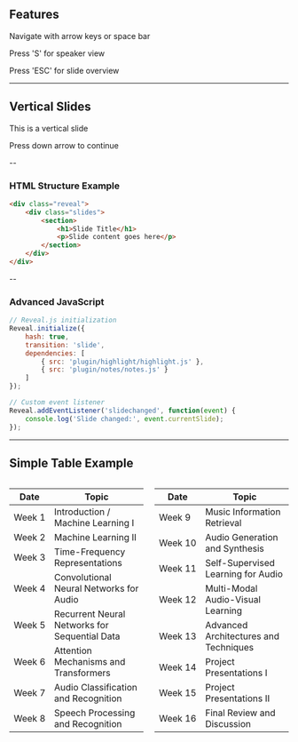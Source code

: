 ## Features

Navigate with arrow keys or space bar

Press 'S' for speaker view

Press 'ESC' for slide overview

---

## Vertical Slides

This is a vertical slide

Press down arrow to continue

--

### HTML Structure Example

```html
<div class="reveal">
    <div class="slides">
        <section>
            <h1>Slide Title</h1>
            <p>Slide content goes here</p>
        </section>
    </div>
</div>
```

--

### Advanced JavaScript

```javascript
// Reveal.js initialization
Reveal.initialize({
    hash: true,
    transition: 'slide',
    dependencies: [
        { src: 'plugin/highlight/highlight.js' },
        { src: 'plugin/notes/notes.js' }
    ]
});

// Custom event listener
Reveal.addEventListener('slidechanged', function(event) {
    console.log('Slide changed:', event.currentSlide);
});
```

---

## Simple Table Example

<div style="display: flex; flex-wrap: wrap; gap: 20px; font-size: 0.6em;">

<div style="flex: 1; min-width: 40%;">

| Date | Topic |
|------|-------|
| Week&nbsp;1 | Introduction / Machine Learning I |
| Week&nbsp;2 | Machine Learning II |
| Week&nbsp;3 | Time-Frequency Representations |
| Week&nbsp;4 | Convolutional Neural Networks for Audio |
| Week&nbsp;5 | Recurrent Neural Networks for Sequential Data |
| Week&nbsp;6 | Attention Mechanisms and Transformers |
| Week&nbsp;7 | Audio Classification and Recognition |
| Week&nbsp;8 | Speech Processing and Recognition |

</div>

<div style="flex: 1; min-width: 40%;">

| Date | Topic |
|------|-------|
| Week&nbsp;9 | Music Information Retrieval |
| Week&nbsp;10 | Audio Generation and Synthesis |
| Week&nbsp;11 | Self-Supervised Learning for Audio |
| Week&nbsp;12 | Multi-Modal Audio-Visual Learning |
| Week&nbsp;13 | Advanced Architectures and Techniques |
| Week&nbsp;14 | Project Presentations I |
| Week&nbsp;15 | Project Presentations II |
| Week&nbsp;16 | Final Review and Discussion |

</div>

</div>
